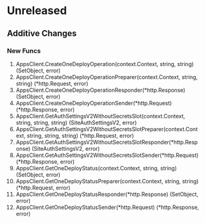 # Unreleased

## Additive Changes

### New Funcs

1. AppsClient.CreateOneDeployOperation(context.Context, string, string) (SetObject, error)
1. AppsClient.CreateOneDeployOperationPreparer(context.Context, string, string) (*http.Request, error)
1. AppsClient.CreateOneDeployOperationResponder(*http.Response) (SetObject, error)
1. AppsClient.CreateOneDeployOperationSender(*http.Request) (*http.Response, error)
1. AppsClient.GetAuthSettingsV2WithoutSecretsSlot(context.Context, string, string, string) (SiteAuthSettingsV2, error)
1. AppsClient.GetAuthSettingsV2WithoutSecretsSlotPreparer(context.Context, string, string, string) (*http.Request, error)
1. AppsClient.GetAuthSettingsV2WithoutSecretsSlotResponder(*http.Response) (SiteAuthSettingsV2, error)
1. AppsClient.GetAuthSettingsV2WithoutSecretsSlotSender(*http.Request) (*http.Response, error)
1. AppsClient.GetOneDeployStatus(context.Context, string, string) (SetObject, error)
1. AppsClient.GetOneDeployStatusPreparer(context.Context, string, string) (*http.Request, error)
1. AppsClient.GetOneDeployStatusResponder(*http.Response) (SetObject, error)
1. AppsClient.GetOneDeployStatusSender(*http.Request) (*http.Response, error)
